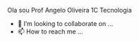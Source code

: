 Ola sou Prof Angelo Oliveira
1C
Tecnologia
- 💞️ I’m looking to collaborate on ...
- 📫 How to reach me ...

<!---
PROFANGELO131C/PROFANGELO131C is a ✨ special ✨ repository because its `README.md` (this file) appears on your GitHub profile.
You can click the Preview link to take a look at your changes.
--->
